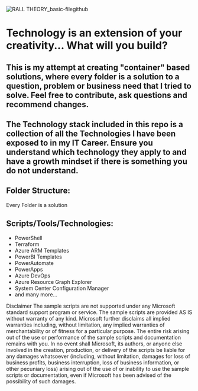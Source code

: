 ![RALL THEORY_basic-filegithub](https://user-images.githubusercontent.com/23274490/180041424-33df0906-625a-4c25-9190-ddbb38c98b01.png)


# Technology is an extension of your creativity... What will you build?

## This is my attempt at creating "container" based solutions, where every folder is a solution to a question, problem or business need that I tried to solve. Feel free to contribute, ask questions and recommend changes.

## The Technology stack included in this repo is a collection of all the Technologies I have been exposed to in my IT Career. Ensure you understand which technology they apply to and have a growth mindset if there is something you do not understand. 

## Folder Structure:
Every Folder is a solution

## Scripts/Tools/Technologies:
- PowerShell
- Terraform
- Azure ARM Templates
- PowerBI Templates
- PowerAutomate
- PowerApps
- Azure DevOps
- Azure Resource Graph Explorer
- System Center Configuration Manager
- and many more...

Disclaimer
The sample scripts are not supported under any Microsoft standard support program or service. The sample scripts are provided AS IS without warranty of any kind. Microsoft further disclaims all implied warranties including, without limitation, any implied warranties of merchantability or of fitness for a particular purpose. The entire risk arising out of the use or performance of the sample scripts and documentation remains with you. In no event shall Microsoft, its authors, or anyone else involved in the creation, production, or delivery of the scripts be liable for any damages whatsoever (including, without limitation, damages for loss of business profits, business interruption, loss of business information, or other pecuniary loss) arising out of the use of or inability to use the sample scripts or documentation, even if Microsoft has been advised of the possibility of such damages.

